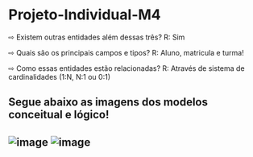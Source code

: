 # Projeto-Individual-M4
⇨ Existem outras entidades além dessas três?
R: Sim

⇨ Quais são os principais campos e tipos?
R: Aluno, matricula e turma!

⇨ Como essas entidades estão relacionadas?
R: Através de sistema de cardinalidades
(1:N, N:1 ou 0:1)

<h2>Segue abaixo as imagens dos modelos conceitual e lógico!<h2>

<img>![image](https://user-images.githubusercontent.com/113717097/213956412-8370bfe7-6ff9-4973-9a59-62e91cb9b125.png)<img>
<img>![image](https://user-images.githubusercontent.com/113717097/213956470-a2258e89-d7be-4d22-8fd7-4580a2a2e3d2.png)<img>

